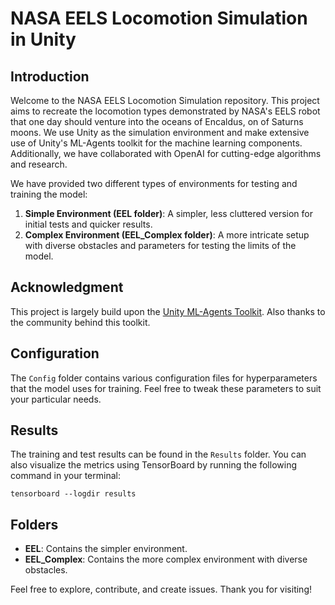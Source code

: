 # NASA EELS Locomotion Simulation in Unity

## Introduction
Welcome to the NASA EELS Locomotion Simulation repository. This project aims to recreate the locomotion types demonstrated by NASA's EELS robot that one day should venture into the oceans of Encaldus, on of Saturns moons. We use Unity as the simulation environment and make extensive use of Unity's ML-Agents toolkit for the machine learning components. Additionally, we have collaborated with OpenAI for cutting-edge algorithms and research.

We have provided two different types of environments for testing and training the model:

1. **Simple Environment (EEL folder)**: A simpler, less cluttered version for initial tests and quicker results.
2. **Complex Environment (EEL_Complex folder)**: A more intricate setup with diverse obstacles and parameters for testing the limits of the model.

## Acknowledgment
This project is largely build upon the [Unity ML-Agents Toolkit](https://github.com/Unity-Technologies/ml-agents). Also thanks to the community behind this toolkit.

## Configuration
The `Config` folder contains various configuration files for hyperparameters that the model uses for training. Feel free to tweak these parameters to suit your particular needs.

## Results
The training and test results can be found in the `Results` folder. You can also visualize the metrics using TensorBoard by running the following command in your terminal:
```
tensorboard --logdir results
```

## Folders
- **EEL**: Contains the simpler environment.
- **EEL_Complex**: Contains the more complex environment with diverse obstacles.

Feel free to explore, contribute, and create issues. Thank you for visiting!